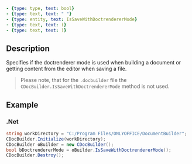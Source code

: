 ```yml signature
- {type: type, text: bool}
- {type: text, text: " "}
- {type: entity, text: IsSaveWithDoctrendererMode}
- {type: text, text: (}
- {type: text, text: )}
```

## Description

Specifies if the doctrenderer mode is used when building a document or getting content from the editor when saving a file.

> Please note, that for the `.docbuilder` file the `CDocBuilder.IsSaveWithDoctrendererMode` method is not used.

## Example

### .Net

``` cs
string workDirectory = "C:/Program Files/ONLYOFFICE/DocumentBuilder";
CDocBuilder.Initialize(workDirectory);
CDocBuilder oBuilder = new CDocBuilder();
bool bDoctrendererMode = oBuilder.IsSaveWithDoctrendererMode();
CDocBuilder.Destroy();
```
